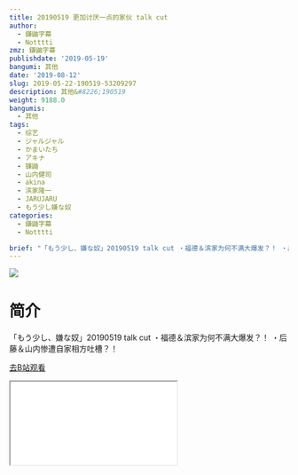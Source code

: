 ```yaml
---
title: 20190519 更加讨厌一点的家伙 talk cut
author:
  - 鎌鼬字幕
  - Notttti
zmz: 鎌鼬字幕
publishdate: '2019-05-19'
bangumi: 其他
date: '2019-08-12'
slug: 2019-05-22-190519-53209297
description: 其他&#8226;190519
weight: 9188.0
bangumis:
  - 其他
tags:
  - 综艺
  - ジャルジャル
  - かまいたち
  - アキナ
  - 镰鼬
  - 山内健司
  - akina
  - 滨家隆一
  - JARUJARU
  - もう少し嫌な奴
categories:
  - 鎌鼬字幕
  - Notttti

brief: "「もう少し、嫌な奴」20190519 talk cut ・福德＆滨家为何不满大爆发？！ ・后藤＆山内惨遭自家相方吐槽？！"
---
```

![](https://raw.githubusercontent.com/tcgriffith/owaraisite/master/static/tmpimg/f91c560f3ad0ced34b608ab12c057d1a5fde7476.jpg.480.jpg)
# 简介  
「もう少し、嫌な奴」20190519 talk cut
・福德＆滨家为何不满大爆发？！
・后藤＆山内惨遭自家相方吐槽？！  

[去B站观看](https://www.bilibili.com/video/av53209297/)
<div class ="resp-container"><iframe class="testiframe" src="//player.bilibili.com/player.html?aid=53209297"", scrolling="no", allowfullscreen="true" > </iframe></div> 

